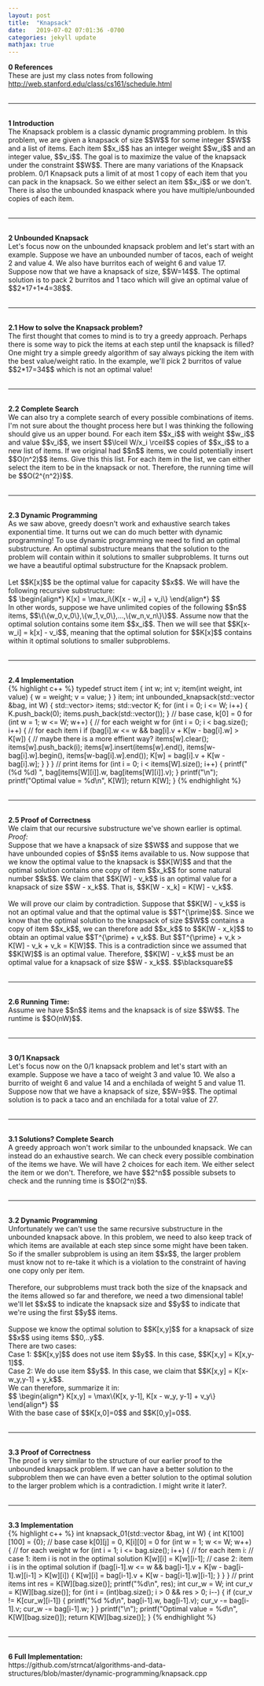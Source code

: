```yaml
---
layout: post
title:  "Knapsack"
date:   2019-07-02 07:01:36 -0700
categories: jekyll update
mathjax: true
---
```

<b>0 References</b><br>
These are just my class notes from following http://web.stanford.edu/class/cs161/schedule.html
<br>
<br>
<hr>
<!------------------------------------------------------------------------------------>
<br>
<b>1 Introduction</b><br>
The Knapsack problem is a classic dynamic programming problem. In this problem, we are given a knapsack of size $$W$$ for some integer $$W$$ and a list of items. Each item $$x_i$$ has an integer weight $$w_i$$ and an integer value, $$v_i$$. The goal is to maximize the value of the knapsack under the constraint $$W$$. There are many variations of the Knapsack problem. 0/1 Knapsack puts a limit of at most 1 copy of each item that you can pack in the knapsack. So we either select an item $$x_i$$ or we don't. There is also the unbounded knaspack where you have multiple/unbounded copies of each item.
<br>
<br>
<hr>
<!------------------------------------------------------------------------------------>
<br>
<b>2 Unbounded Knapsack</b><br>
Let's focus now on the unbounded knapsack problem and let's start with an example. Suppose we have an unbounded number of tacos, each of weight 2 and value 4. We also have burritos each of weight 6 and value 17. Suppose now that we have a knapsack of size, $$W=14$$. The optimal solution is to pack 2 burritos and 1 taco which will give an optimal value of $$2*17+1*4=38$$. 
<br>
<br>
<hr>
<!------------------------------------------------------------------------------------>
<br>
<b>2.1 How to solve the Knapsack problem?</b><br>
The first thought that comes to mind is to try a greedy approach. Perhaps there is some way to pick the items at each step until the knapsack is filled? One might try a simple greedy algorithm of say always picking the item with the best value/weight ratio. In the example, we'll pick 2 burritos of value $$2*17=34$$ which is not an optimal value!
<br>
<br>
<hr>
<!------------------------------------------------------------------------------------>
<br>
<b>2.2 Complete Search</b>
<br>
We can also try a complete search of every possible combinations of items. I'm not sure about the thought process here but I was thinking the following should give us an upper bound. For each item $$x_i$$ with weight $$w_i$$ and value $$v_i$$, we insert $$\lceil W/x_i \rceil$$ copies of $$x_i$$ to a new list of items. If we original had $$n$$ items, we could potentially insert $$O(n^2)$$ items. Give this this list. For each item in the list, we can either select the item to be in the knapsack or not. Therefore, the running time will be $$O(2^{n^2})$$.
<br>
<br>
<hr>
<!------------------------------------------------------------------------------------>
<br>
<b>2.3 Dynamic Programming</b>
<br>
As we saw above, greedy doesn't work and exhaustive search takes exponential time. It turns out we can do much better with dynamic programming! To use dynamic programming we need to find an optimal substructure. An optimal substructure means that the solution to the problem will contain within it solutions to smaller subproblems. It turns out we have a beautiful optimal substructure for the Knapsack problem.
<br>
<br>
Let $$K[x]$$ be the optimal value for capacity $$x$$. We will have the following recursive substructure:
<div center>
$$
\begin{align*}
K[x] = \max_i\{K[x - w_i] + v_i\}
\end{align*}
$$
</div>
In other words, suppose we have unlimited copies of the following $$n$$ items, $$\{\{w_0,v_0\},\{w_1,v_0\},...,\{w_n,v_n\}\}$$. Assume now that the optimal solution contains some item $$x_i$$. Then we will see that $$K[x-w_i] = k[x] - v_i$$, meaning that the optimal solution for $$K[x]$$ contains within it optimal solutions to smaller subproblems.
<br>
<br>
<hr>
<!------------------------------------------------------------------------------------>
<br>
<b>2.4 Implementation</b>
<br>
{% highlight c++ %}
typedef struct item {
    int w;
    int v;
    item(int weight, int value) {
        w = weight;
        v = value;
    }
} item;
int unbounded_knapsack(std::vector<item> &bag, int W) {
    std::vector<std::vector<int>> items;
    std::vector<int> K;
    for (int i = 0; i <= W; i++) {
        K.push_back(0);
        items.push_back(std::vector<int>());
    }
    // base case, k[0] = 0
    for (int w = 1; w <= W; w++) { // for each weight w
        for (int i = 0; i < bag.size(); i++) { // for each item i
            if (bag[i].w <= w && bag[i].v + K[w - bag[i].w] > K[w]) {
                // maybe there is a more effient way?
                items[w].clear();
                items[w].push_back(i);
                items[w].insert(items[w].end(), items[w-bag[i].w].begin(), items[w-bag[i].w].end());
                K[w] = bag[i].v + K[w - bag[i].w];
            }
        }
    }
    // print items
    for (int i = 0; i < items[W].size(); i++) {
        printf("(%d %d) ", bag[items[W][i]].w, bag[items[W][i]].v);
    }
    printf("\n");
    printf("Optimal value = %d\n", K[W]);
    return K[W];
}
{% endhighlight %}
<br>
<br>
<hr>
<!------------------------------------------------------------------------------------>
<br>
<b>2.5 Proof of Correctness</b><br>
We claim that our recursive substructure we've shown earlier is optimal. 
<br>
<i>Proof:</i> <br>
Suppose that we have a knapsack of size $$W$$ and suppose that we have unbounded copies of $$n$$ items available to us. Now suppose that we know the optimal value to the knapsack is $$K[W]$$ and that the optimal solution contains one copy of item $$x_k$$ for some natural number $$k$$. We claim that $$K[W] - v_k$$ is an optimal value for a knapsack of size $$W - x_k$$. That is, $$K[W - x_k] = K[W] - v_k$$.
<br><br>
We will prove our claim by contradiction. Suppose that $$K[W] - v_k$$ is not an optimal value and that the optimal value is $$T^{\prime}$$. Since we know that the optimal solution to the knapsack of size $$W$$ contains a copy of item $$x_k$$, we can therefore add $$x_k$$ to $$K[W - x_k]$$ to obtain an optimal value $$T^{\prime} + v_k$$. But $$T^{\prime} + v_k >  K[W] - v_k + v_k = K[W]$$. This is a contradiction since we assumed that $$K[W]$$ is an optimal value. Therefore, $$K[W] - v_k$$ must be an optimal value for a knapsack of size $$W - x_k$$. $$\blacksquare$$
<br>
<br>
<hr>
<!------------------------------------------------------------------------------------>
<br>
<b>2.6 Running Time:</b> <br>
Assume we have $$n$$ items and the knapsack is of size $$W$$. The runtime is $$O(nW)$$.
<br>
<br>
<hr>
<!------------------------------------------------------------------------------------>
<br>
<b>3 0/1 Knapsack</b><br>
Let's focus now on the 0/1 knapsack problem and let's start with an example. Suppose we have a taco of weight 3 and value 10. We also a burrito of weight 6 and value 14 and a enchilada of weight 5 and value 11. Suppose now that we have a knapsack of size, $$W=9$$. The optimal solution is to pack a taco and an enchilada for a total value of 27.
<br>
<br>
<hr>
<!------------------------------------------------------------------------------------>
<br>
<b>3.1 Solutions? Complete Search</b><br>
A greedy approach won't work similar to the unbounded knapsack. We can instead do an exhaustive search. We can check every possible combination of the items we have. We will have 2 choices for each item. We either select the item or we don't. Therefore, we have $$2^n$$ possible subsets to check and the running time is $$O(2^n)$$. 
<br>
<br>
<hr>
<!------------------------------------------------------------------------------------>
<br>
<b>3.2 Dynamic Programming</b>
<br>
Unfortunately we can't use the same recursive substructure in the unbounded knapsack above. In this problem, we need to also keep track of which items are available at each step since some might have been taken. So if the smaller subproblem is using an item $$x$$, the larger problem must know not to re-take it which is a violation to the constraint of having one copy only per item.
<br>
<br>
Therefore, our subproblems must track both the size of the knapsack and the items allowed so far and therefore, we need a two dimensional table! we'll let $$x$$ to indicate the knapsack size and $$y$$ to indicate that we're using the first $$y$$ items.
<br>
<br>
Suppose we know the optimal solution to $$K[x,y]$$ for a knapsack of size $$x$$ using items $$0,..y$$.
<br>
There are two cases:
<br>
Case 1: $$K[x,y]$$ does not use item $$y$$. In this case, $$K[x,y] = K[x,y-1]$$.
<br>
Case 2: We do use item $$y$$. In this case, we claim that $$K[x,y] = K[x-w_y,y-1] + y_k$$.
<br>
We can therefore, summarize it in:
<div center>
$$
\begin{align*}
K[x,y] = \max\{K[x, y-1], K[x - w_y, y-1] + v_y\}
\end{align*}
$$
</div>
With the base case of $$K[x,0]=0$$ and $$K[0,y]=0$$.
<br>
<br>
<hr>
<!------------------------------------------------------------------------------------>
<br>
<b>3.3 Proof of Correctness</b><br>
The proof is very similar to the structure of our earlier proof to the unbounded knapsack problem. If we can have a better solution to the subproblem then we can have even a better solution to the optimal solution to the larger problem which is a contradiction. I might write it later?.
<br>
<br>
<hr>
<!------------------------------------------------------------------------------------>
<br>
<b>3.3 Implementation</b>
<br>
{% highlight c++ %}
int knapsack_01(std::vector<item> &bag, int W) {
    int K[100][100] = {0};
    // base case k[0][j] = 0, K[i][0] = 0
    for (int w = 1; w <= W; w++) { // for each weight w
        for (int i = 1; i <= bag.size(); i++) { // for each item i:
            // case 1: item i is not in the optimal solution
            K[w][i] = K[w][i-1];
            // case 2: item i is in the optimal solution
            if (bag[i-1].w <= w && bag[i-1].v + K[w - bag[i-1].w][i-1] > K[w][i]) {
                K[w][i] = bag[i-1].v + K[w - bag[i-1].w][i-1];
            }
        }
    }
    // print items
    int res = K[W][bag.size()];
    printf("%d\n", res);
    int cur_w = W;
    int cur_v = K[W][bag.size()];
    for (int i = (int)bag.size(); i > 0 && res > 0; i--) {
        if (cur_v != K[cur_w][i-1]) {
            printf("%d %d\n", bag[i-1].w, bag[i-1].v);
            cur_v -= bag[i-1].v;
            cur_w -= bag[i-1].w;
        }
    }
    printf("\n");
    printf("Optimal value = %d\n", K[W][bag.size()]);
    return K[W][bag.size()];
}
{% endhighlight %}
<br>
<br>
<hr>
<!------------------------------------------------------------------------------------>
<br>
<b>6 Full Implementation:</b> <br>
https://github.com/strncat/algorithms-and-data-structures/blob/master/dynamic-programming/knapsack.cpp
<br>
<br>


